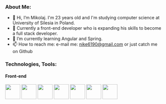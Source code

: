 ### About Me: ###
- 👋 Hi, I’m Mikolaj. I'm 23 years old and I'm studying computer science at University of Silesia in Poland.
- 👀 Currently a front-end developer who is expanding his skills to become a full stack developer.
- 🌱 I’m currently learning Angular and Spring.
- 📫 How to reach me: e-mail me: nike6190@gmail.com or just catch me on Github

### Technologies, Tools: ###
#### Front-end ####
<div>
<img src="https://raw.githubusercontent.com/marwin1991/profile-technology-icons/refs/heads/main/icons/typescript.png" width="48">
<img src="https://raw.githubusercontent.com/marwin1991/profile-technology-icons/refs/heads/main/icons/javascript.png" width="48">
<img src="https://raw.githubusercontent.com/marwin1991/profile-technology-icons/refs/heads/main/icons/angular.png" width="48">
<img src="https://raw.githubusercontent.com/marwin1991/profile-technology-icons/refs/heads/main/icons/html.png" width="48">
<img src="https://raw.githubusercontent.com/marwin1991/profile-technology-icons/refs/heads/main/icons/css.png" width="48">
<img src="https://raw.githubusercontent.com/marwin1991/profile-technology-icons/refs/heads/main/icons/sass.png" width="48">
<img src="https://user-images.githubusercontent.com/25181517/183898054-b3d693d4-dafb-4808-a509-bab54cf5de34.png" width="48">  
</div>
